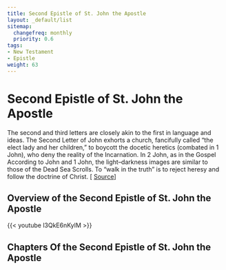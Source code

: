 ```yaml
---
title: Second Epistle of St. John the Apostle
layout: _default/list
sitemap:
  changefreq: monthly
  priority: 0.6
tags:
- New Testament
- Epistle
weight: 63
---
```

# Second Epistle of St. John the Apostle

The second and third letters are closely akin to the first in language and ideas. The Second Letter of John exhorts a church, fancifully called “the elect lady and her children,” to boycott the docetic heretics (combated in 1 John), who deny the reality of the Incarnation. In 2 John, as in the Gospel According to John and 1 John, the light–darkness images are similar to those of the Dead Sea Scrolls. To “walk in the truth” is to reject heresy and follow the doctrine of Christ.   [ [Source](https://www.britannica.com/topic/letters-of-John)]

## Overview of the Second Epistle of St. John the Apostle
{{< youtube l3QkE6nKylM >}}

## Chapters Of the Second Epistle of St. John the Apostle